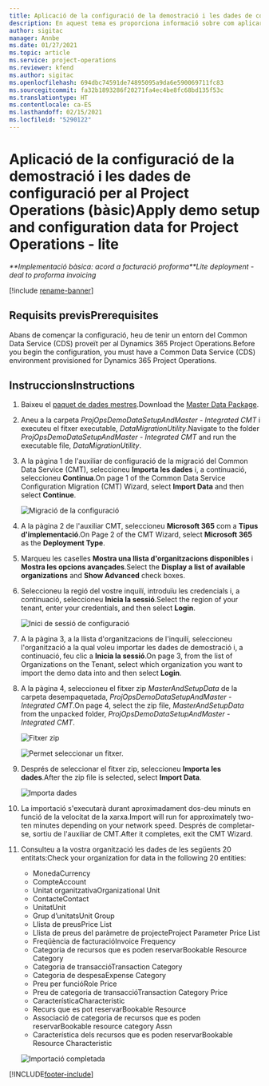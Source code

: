 ```yaml
---
title: Aplicació de la configuració de la demostració i les dades de configuració (bàsic)
description: En aquest tema es proporciona informació sobre com aplicar la configuració de la demostració i les dades de configuració per al Project Operations.
author: sigitac
manager: Annbe
ms.date: 01/27/2021
ms.topic: article
ms.service: project-operations
ms.reviewer: kfend
ms.author: sigitac
ms.openlocfilehash: 694dbc74591de74895095a9da6e590069711fc83
ms.sourcegitcommit: fa32b1893286f20271fa4ec4be8fc68bd135f53c
ms.translationtype: HT
ms.contentlocale: ca-ES
ms.lasthandoff: 02/15/2021
ms.locfileid: "5290122"
---
```

# <a name="apply-demo-setup-and-configuration-data-for-project-operations---lite"></a><span data-ttu-id="10bd6-103">Aplicació de la configuració de la demostració i les dades de configuració per al Project Operations (bàsic)</span><span class="sxs-lookup"><span data-stu-id="10bd6-103">Apply demo setup and configuration data for Project Operations - lite</span></span> 

<span data-ttu-id="10bd6-104">_\*\*Implementació bàsica: acord a facturació proforma_</span><span class="sxs-lookup"><span data-stu-id="10bd6-104">_\*\*Lite deployment - deal to proforma invoicing_</span></span>

[!include [rename-banner](~/includes/cc-data-platform-banner.md)]

## <a name="prerequisites"></a><span data-ttu-id="10bd6-105">Requisits previs</span><span class="sxs-lookup"><span data-stu-id="10bd6-105">Prerequisites</span></span>

<span data-ttu-id="10bd6-106">Abans de començar la configuració, heu de tenir un entorn del Common Data Service (CDS) proveït per al Dynamics 365 Project Operations.</span><span class="sxs-lookup"><span data-stu-id="10bd6-106">Before you begin the configuration, you must have a Common Data Service (CDS) environment provisioned for Dynamics 365 Project Operations.</span></span>


## <a name="instructions"></a><span data-ttu-id="10bd6-107">Instruccions</span><span class="sxs-lookup"><span data-stu-id="10bd6-107">Instructions</span></span>

1. <span data-ttu-id="10bd6-108">Baixeu el [paquet de dades mestres](https://download.microsoft.com/download/3/4/1/341bf279-a64f-4baa-af31-ce624859b518/ProjOpsSampleSetupData%20-%20CE%20only%20CMT.zip).</span><span class="sxs-lookup"><span data-stu-id="10bd6-108">Download the [Master Data Package](https://download.microsoft.com/download/3/4/1/341bf279-a64f-4baa-af31-ce624859b518/ProjOpsSampleSetupData%20-%20CE%20only%20CMT.zip).</span></span> 
2. <span data-ttu-id="10bd6-109">Aneu a la carpeta *ProjOpsDemoDataSetupAndMaster - Integrated CMT* i executeu el fitxer executable, *DataMigrationUtility*.</span><span class="sxs-lookup"><span data-stu-id="10bd6-109">Navigate to the folder *ProjOpsDemoDataSetupAndMaster - Integrated CMT* and run the executable file, *DataMigrationUtility*.</span></span>
3. <span data-ttu-id="10bd6-110">A la pàgina 1 de l'auxiliar de configuració de la migració del Common Data Service (CMT), seleccioneu **Importa les dades** i, a continuació, seleccioneu **Continua**.</span><span class="sxs-lookup"><span data-stu-id="10bd6-110">On page 1 of the Common Data Service Configuration Migration (CMT) Wizard, select **Import Data** and then select **Continue**.</span></span>

    ![Migració de la configuració](./media/1ConfigurationMigration.png)

4. <span data-ttu-id="10bd6-112">A la pàgina 2 de l'auxiliar CMT, seleccioneu **Microsoft 365** com a **Tipus d'implementació**.</span><span class="sxs-lookup"><span data-stu-id="10bd6-112">On Page 2 of the CMT Wizard, select **Microsoft 365** as the **Deployment Type**.</span></span>
5. <span data-ttu-id="10bd6-113">Marqueu les caselles **Mostra una llista d'organitzacions disponibles** i **Mostra les opcions avançades**.</span><span class="sxs-lookup"><span data-stu-id="10bd6-113">Select the **Display a list of available organizations** and **Show Advanced** check boxes.</span></span>
6. <span data-ttu-id="10bd6-114">Seleccioneu la regió del vostre inquilí, introduïu les credencials i, a continuació, seleccioneu **Inicia la sessió**.</span><span class="sxs-lookup"><span data-stu-id="10bd6-114">Select the region of your tenant, enter your credentials, and then select **Login**.</span></span>

   ![Inici de sessió de configuració](./media/2ConfigurationSignin.png)

7. <span data-ttu-id="10bd6-116">A la pàgina 3, a la llista d'organitzacions de l'inquilí, seleccioneu l'organització a la qual voleu importar les dades de demostració i, a continuació, feu clic a **Inicia la sessió**.</span><span class="sxs-lookup"><span data-stu-id="10bd6-116">On page 3, from the list of Organizations on the Tenant, select which organization you want to import the demo data into and then select **Login**.</span></span>
8. <span data-ttu-id="10bd6-117">A la pàgina 4, seleccioneu el fitxer zip *MasterAndSetupData* de la carpeta desempaquetada, *ProjOpsDemoDataSetupAndMaster - Integrated CMT*.</span><span class="sxs-lookup"><span data-stu-id="10bd6-117">On page 4, select the zip file, *MasterAndSetupData* from the unpacked folder, *ProjOpsDemoDataSetupAndMaster - Integrated CMT*.</span></span>

   ![Fitxer zip](./media/3ZipFile.png)

   ![Permet seleccionar un fitxer.](./media/4SelectAFile.png)

9. <span data-ttu-id="10bd6-120">Després de seleccionar el fitxer zip, seleccioneu **Importa les dades**.</span><span class="sxs-lookup"><span data-stu-id="10bd6-120">After the zip file is selected, select **Import Data**.</span></span>

   ![Importa dades](./media/5ImportData.png)

10. <span data-ttu-id="10bd6-122">La importació s'executarà durant aproximadament dos-deu minuts en funció de la velocitat de la xarxa.</span><span class="sxs-lookup"><span data-stu-id="10bd6-122">Import will run for approximately two-ten minutes depending on your network speed.</span></span> <span data-ttu-id="10bd6-123">Després de completar-se, sortiu de l'auxiliar de CMT.</span><span class="sxs-lookup"><span data-stu-id="10bd6-123">After it completes, exit the CMT Wizard.</span></span> 
11. <span data-ttu-id="10bd6-124">Consulteu a la vostra organització les dades de les següents 20 entitats:</span><span class="sxs-lookup"><span data-stu-id="10bd6-124">Check your organization for data in the following 20 entities:</span></span>

    -   <span data-ttu-id="10bd6-125">Moneda</span><span class="sxs-lookup"><span data-stu-id="10bd6-125">Currency</span></span>
    -   <span data-ttu-id="10bd6-126">Compte</span><span class="sxs-lookup"><span data-stu-id="10bd6-126">Account</span></span>
    -   <span data-ttu-id="10bd6-127">Unitat organitzativa</span><span class="sxs-lookup"><span data-stu-id="10bd6-127">Organizational Unit</span></span>
    -   <span data-ttu-id="10bd6-128">Contacte</span><span class="sxs-lookup"><span data-stu-id="10bd6-128">Contact</span></span>
    -   <span data-ttu-id="10bd6-129">Unitat</span><span class="sxs-lookup"><span data-stu-id="10bd6-129">Unit</span></span>
    -   <span data-ttu-id="10bd6-130">Grup d’unitats</span><span class="sxs-lookup"><span data-stu-id="10bd6-130">Unit Group</span></span>
    -   <span data-ttu-id="10bd6-131">Llista de preus</span><span class="sxs-lookup"><span data-stu-id="10bd6-131">Price List</span></span>
    -   <span data-ttu-id="10bd6-132">Llista de preus del paràmetre de projecte</span><span class="sxs-lookup"><span data-stu-id="10bd6-132">Project Parameter Price List</span></span> 
    -   <span data-ttu-id="10bd6-133">Freqüència de facturació</span><span class="sxs-lookup"><span data-stu-id="10bd6-133">Invoice Frequency</span></span>
    -   <span data-ttu-id="10bd6-134">Categoria de recursos que es poden reservar</span><span class="sxs-lookup"><span data-stu-id="10bd6-134">Bookable Resource Category</span></span>
    -   <span data-ttu-id="10bd6-135">Categoria de transacció</span><span class="sxs-lookup"><span data-stu-id="10bd6-135">Transaction Category</span></span>
    -   <span data-ttu-id="10bd6-136">Categoria de despesa</span><span class="sxs-lookup"><span data-stu-id="10bd6-136">Expense Category</span></span>
    -   <span data-ttu-id="10bd6-137">Preu per funció</span><span class="sxs-lookup"><span data-stu-id="10bd6-137">Role Price</span></span>
    -   <span data-ttu-id="10bd6-138">Preu de categoria de transacció</span><span class="sxs-lookup"><span data-stu-id="10bd6-138">Transaction Category Price</span></span>
    -   <span data-ttu-id="10bd6-139">Característica</span><span class="sxs-lookup"><span data-stu-id="10bd6-139">Characteristic</span></span>
    -   <span data-ttu-id="10bd6-140">Recurs que es pot reservar</span><span class="sxs-lookup"><span data-stu-id="10bd6-140">Bookable Resource</span></span>
    -   <span data-ttu-id="10bd6-141">Associació de categoria de recursos que es poden reservar</span><span class="sxs-lookup"><span data-stu-id="10bd6-141">Bookable resource category Assn</span></span>
    -   <span data-ttu-id="10bd6-142">Característica dels recursos que es poden reservar</span><span class="sxs-lookup"><span data-stu-id="10bd6-142">Bookable Resource Characteristic</span></span>

    ![Importació completada](./media/6CompleteImport.png)


[!INCLUDE[footer-include](../includes/footer-banner.md)]